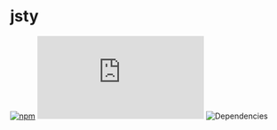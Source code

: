 # jsty

[![npm](https://img.shields.io/npm/v/jsty.svg)](https://www.npmjs.com/package/jsty)
![gzip size](http://img.badgesize.io/https://unpkg.com/jsty@0.6.0/dist/jsty.min.js?compression=gzip&label=gzip%20size)
![Dependencies](https://david-dm.org/jas-chen/jsty.svg)
